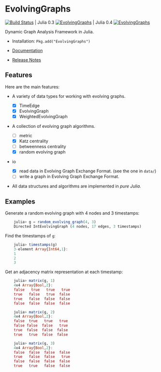 # EvolvingGraphs

[![Build Status](https://travis-ci.org/weijianzhang/EvolvingGraphs.jl.svg?branch=master)](https://travis-ci.org/weijianzhang/EvolvingGraphs.jl)
| Julia 0.3 [![EvolvingGraphs](http://pkg.julialang.org/badges/EvolvingGraphs_release.svg)](http://pkg.julialang.org/?pkg=EvolvingGraphs&ver=release)
| Julia 0.4 [![EvolvingGraphs](http://pkg.julialang.org/badges/EvolvingGraphs_nightly.svg)](http://pkg.julialang.org/?pkg=EvolvingGraphs&ver=nightly)

Dynamic Graph Analysis Framework in Julia.

* Installation: ``Pkg.add("EvolvingGraphs")``

* [Documentation](http://evolvinggraphsjl.readthedocs.org/en/latest/)

* [Release Notes](https://github.com/weijianzhang/EvolvingGraphs.jl/blob/master/NEWS.md)

## Features

Here are the main features:

* A variety of data types for working with evolving graphs.

  - [x] TimeEdge
  - [x] EvolvingGraph     
  - [x] WeightedEvolvingGraph

* A collection of evolving graph algorithms.

  - [ ] metric
  - [x] Katz centrality
  - [ ] betweenness centrality
  - [x] random evolving graph

* io 

  - [x] read data in Evolving Graph Exchange Format. (see the one in `data/`)
  - [ ] write a graph in Evolving Graph Exchange Format. 

* All data structures and algorithms are implemented in *pure Julia*.

## Examples

Generate a random evolving graph with 4 nodes and 3 timestamps:

```julia
	julia> g = random_evolving_graph(4, 3)
	Directed IntEvolvingGraph (4 nodes, 17 edges, 3 timestamps)
```

Find the timestamps of `g`:

```julia
	julia> timestamps(g)
	3-element Array{Int64,1}:
	1
	2
	3
```
Get an adjacency matrix representation at each timestamp:

```julia
	julia> matrix(g, 1)
	4x4 Array{Bool,2}:
	false   true   true   true
	true   false   true  false
	true   false  false  false
	false  false  false  false

	julia> matrix(g, 2)
	4x4 Array{Bool,2}:
	false  true   true   true
	false false  false   true
	true  false  false  false
	true   true  false  false

	julia> matrix(g, 3)
	4x4 Array{Bool,2}:
	false  false  false  false
	true   false  false   true
	false  false  false  false
	true   true   false  false
```
